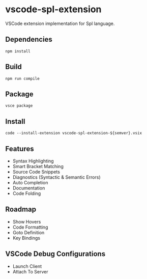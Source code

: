 # vscode-spl-extension
VSCode extension implementation for Spl language.

## Dependencies
```
npm install
```

## Build
```
npm run compile
```

## Package
```
vsce package
```

## Install
```
code --install-extension vscode-spl-extension-${semver}.vsix
```

## Features
- Syntax Highlighting
- Smart Bracket Matching
- Source Code Snippets
- Diagnostics (Syntactic & Semantic Errors)
- Auto Completion
- Documentation
- Code Folding

## Roadmap
- Show Hovers
- Code Formatting
- Goto Definition
- Key Bindings

## VSCode Debug Configurations
- Launch Client
- Attach To Server
